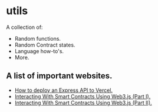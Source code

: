 # utils
A collection of:
- Random functions.
- Random Contract states.
- Language how-to's.
- More.

## A list of important websites.
- [How to deploy an Express API to Vercel.](https://shadowsmith.com/how-to-deploy-an-express-api-to-vercel)
- [Interacting With Smart Contracts Using Web3.js (Part I).](https://medium.com/0xcode/interacting-with-smart-contracts-using-web3-js-34545a8a1ebd)
- [Interacting With Smart Contracts Using Web3.js (Part II).](https://medium.com/0xcode/interacting-with-smart-contracts-using-web3-js-part-ii-c1ef7566d1c5)
